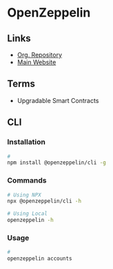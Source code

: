 # OpenZeppelin

<!--
https://github.com/eternaexchange/contract
-->

## Links

- [Org. Repository](https://github.com/OpenZeppelin)
- [Main Website](https://openzeppelin.com)

## Terms

- Upgradable Smart Contracts

## CLI

### Installation

```sh
#
npm install @openzeppelin/cli -g
```

### Commands

```sh
# Using NPX
npx @openzeppelin/cli -h

# Using Local
openzeppelin -h
```

### Usage

```sh
#
openzeppelin accounts
```
